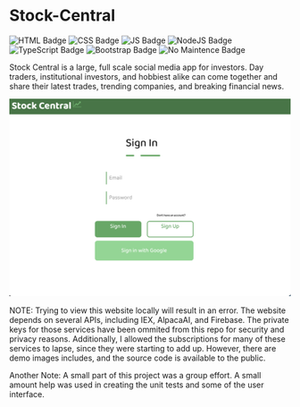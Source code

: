 # Stock-Central
![HTML Badge](https://img.shields.io/badge/HTML-239120?style=for-the-badge&logo=html5&logoColor=white)
![CSS Badge](https://img.shields.io/badge/CSS-239120?&style=for-the-badge&logo=css3&logoColor=white)
![JS Badge](https://img.shields.io/badge/JavaScript-F7DF1E?style=for-the-badge&logo=javascript&logoColor=black)
![NodeJS Badge](https://img.shields.io/badge/Node.js-43853D?style=for-the-badge&logo=node.js&logoColor=white)
![TypeScript Badge](https://img.shields.io/badge/TypeScript-007ACC?style=for-the-badge&logo=typescript&logoColor=white)
![Bootstrap Badge](https://img.shields.io/badge/Bootstrap-563D7C?style=for-the-badge&logo=bootstrap&logoColor=white)
![No Maintence Badge](http://unmaintained.tech/badge.svg)

Stock Central is a large, full scale social media app for investors. Day traders, institutional investors, and hobbiest alike can come together and share their latest trades, trending companies, and breaking financial news.

![Demo Image](demo-images/Stock-Central-SignIn-Page.png)

NOTE: Trying to view this website locally will result in an error. The website depends on several APIs, including IEX, AlpacaAI, and Firebase. The private keys for those services have been ommited from this repo for security and privacy reasons. Additionally, I allowed the subscriptions for many of these services to lapse, since they were starting to add up. However, there are demo images includes, and the source code is available to the public.

Another Note: A small part of this project was a group effort. A small amount help was used in creating the unit tests and some of the user interface.
